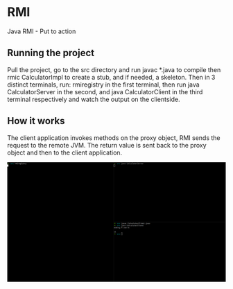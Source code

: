 # RMI
Java RMI - Put to action

## Running the project

Pull the project, go to the src directory and run javac *.java to compile then rmic CalculatorImpl to create a stub, and if needed, a skeleton.
Then in 3 distinct terminals, run: rmiregistry in the first terminal, then run java CalculatorServer in the second, and java CalculatorClient in the third terminal respectively and watch the output on the clientside.

## How it works

The client application invokes methods on the proxy object, RMI sends the request to the remote JVM. The return value is sent back to the proxy object and then to the client application.

![output](https://github.com/said-usj/RMI/blob/master/assets/terminal.png?raw=true)
